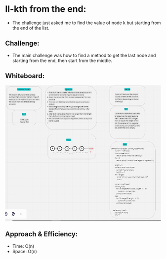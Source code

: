 # ll-kth from the end:
- The challenge just asked me to find the value of node k but starting from the end of the list.

## Challenge:
- The main challenge was how to find a method to get the last node and starting from the end, then start from the middle.

## Whiteboard:
![](kthFromEnd.JPG)

## Approach & Efficiency:
- Time: O(n)
- Space: O(n)